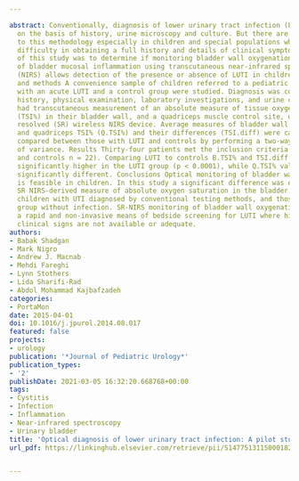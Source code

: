 ---
abstract: Conventionally, diagnosis of lower urinary tract infection (LUTI) is made
  on the basis of history, urine microscopy and culture. But there are limitations
  to this methodology especially in children and special populations where there is
  difficulty in obtaining a full history and details of clinical symptoms. The aim
  of this study was to determine if monitoring bladder wall oxygenation as a measure
  of bladder mucosal inflammation using transcutaneous near-infrared spectroscopy
  (NIRS) allows detection of the presence or absence of LUTI in children. Materials
  and methods A convenience sample of children referred to a pediatric urology clinic
  with an acute LUTI and a control group were studied. Diagnosis was confirmed by
  history, physical examination, laboratory investigations, and urine culture. Participants
  had transcutaneous measurement of an absolute measure of tissue oxygen saturation
  (TSI%) in their bladder wall, and a quadriceps muscle control site, using a spatially
  resolved (SR) wireless NIRS device. Average measures of bladder wall TSI% (B.TSI%)
  and quadriceps TSI% (Q.TSI%) and their differences (TSI.diff) were calculated and
  compared between those with LUTI and controls by performing a two-way repeated analysis
  of variance. Results Thirty-four patients met the inclusion criteria (LUTI n = 12
  and controls n = 22). Comparing LUTI to controls B.TSI% and TSI.diff values were
  significantly higher in the LUTI group (p < 0.0001), while Q.TSI% values were not
  significantly different. Conclusions Optical monitoring of bladder wall oxygenation
  is feasible in children. In this study a significant difference was evident in a
  SR NIRS-derived measure of absolute oxygen saturation in the bladder wall between
  children with UTI diagnosed by conventional testing methods, and those in a control
  group without infection. SR-NIRS monitoring of bladder wall oxygenation may offer
  a rapid and non-invasive means of bedside screening for LUTI where history and/or
  clinical signs are not available or adequate.
authors:
- Babak Shadgan
- Mark Nigro
- Andrew J. Macnab
- Mehdi Fareghi
- Lynn Stothers
- Lida Sharifi-Rad
- Abdol Mohammad Kajbafzadeh
categories:
- PortaMon
date: 2015-04-01
doi: 10.1016/j.jpurol.2014.08.017
featured: false
projects:
- urology
publication: '*Journal of Pediatric Urology*'
publication_types:
- '2'
publishDate: 2021-03-05 16:32:20.668768+00:00
tags:
- Cystitis
- Infection
- Inflammation
- Near-infrared spectroscopy
- Urinary bladder
title: 'Optical diagnosis of lower urinary tract infection: A pilot study in children'
url_pdf: https://linkinghub.elsevier.com/retrieve/pii/S1477513115000182

---
